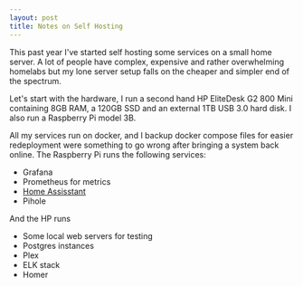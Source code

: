 ```yaml
---
layout: post
title: Notes on Self Hosting
---
```


This past year I've started self hosting some services on a small home server. A lot of people have complex, expensive and rather overwhelming homelabs but my lone server setup falls on the cheaper and simpler end of the spectrum. 

Let's start with the hardware, I run a second hand HP EliteDesk G2 800 Mini containing 8GB RAM, a 120GB SSD and an external 1TB USB 3.0 hard disk. I also run a Raspberry Pi model 3B. 

All my services run on docker, and I backup docker compose files for easier redeployment were something to go wrong after bringing a system back online. The Raspberry Pi runs the following services:

- Grafana 
- Prometheus for metrics
- [Home Assisstant](/projects/smarthome)
- Pihole

And the HP runs 

- Some local web servers for testing  
- Postgres instances
- Plex
- ELK stack
- Homer
